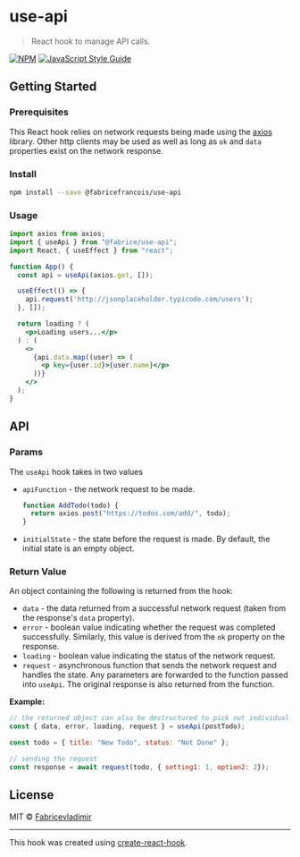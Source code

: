 # use-api

> React hook to manage API calls.

[![NPM](https://img.shields.io/npm/v/@fabricefrancois/use-api.svg)](https://www.npmjs.com/package/@fabrice/use-api) [![JavaScript Style Guide](https://img.shields.io/badge/code_style-standard-brightgreen.svg)](https://standardjs.com)

## Getting Started

### Prerequisites

This React hook relies on network requests being made using the [axios](https://github.com/axios/axios) library. Other http clients may be used as well as long as `ok` and `data` properties exist on the network response.

### Install

```bash
npm install --save @fabricefrancois/use-api
```

### Usage

```jsx
import axios from axios;
import { useApi } from "@fabrice/use-api";
import React, { useEffect } from "react";

function App() {
  const api = useApi(axios.get, []);

  useEffect(() => {
    api.request('http://jsonplaceholder.typicode.com/users');
  }, []);

  return loading ? (
    <p>Loading users...</p>
  ) : (
    <>
      {api.data.map((user) => (
        <p key={user.id}>{user.name}</p>
      ))}
    </>
  );
}
```

## API

### Params

The `useApi` hook takes in two values

- `apiFunction` - the network request to be made.

  ```javaScript
  function AddTodo(todo) {
    return axios.post("https://todos.com/add/", todo);
  }
  ```

- `initialState` - the state before the request is made. By default, the initial state is an empty object.

### Return Value

An object containing the following is returned from the hook:

- `data` - the data returned from a successful network request (taken from the response's `data` property).
- `error` - boolean value indicating whether the request was completed successfully. Similarly, this value is derived from the `ok` property on the response.
- `loading` - boolean value indicating the status of the network request.
- `request` - asynchronous function that sends the network request and handles the state. Any parameters are forwarded to the function passed into `useApi`. The original response is also returned from the function.

**Example:**

```javaScript
// the returned object can also be destructured to pick out individual properties
const { data, error, loading, request } = useApi(postTodo);

const todo = { title: "New Todo", status: "Not Done" };

// sending the request
const response = await request(todo, { setting1: 1, option2: 2});
```

## License

MIT © [Fabricevladimir](https://github.com/Fabricevladimir)

---

This hook was created using [create-react-hook](https://github.com/hermanya/create-react-hook).
